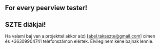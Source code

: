 ## For every peerview tester!
## SZTE diákjai!

Ha valami baj van a projekttel akkor a(z) [abel.takaszte@gmail.com] címen és +36309904741 telefonszámon elértek.
Elvileg nem kéne bajnak lennie.
